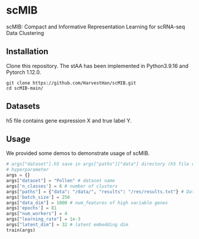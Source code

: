 # scMIB

scMIB: Compact and Informative Representation Learning for scRNA-seq Data Clustering

## Installation

Clone this repository. The stAA has been implemented in Python3.9.16 and Pytorch 1.12.0.

```
git clone https://github.com/HarvestHan/scMIB.git
cd scMIB-main/
```

## Datasets

h5 file contains gene expression X and true label Y.

## Usage

We provided some demos to demonstrate usage of scMIB.

```Python
# args["dataset"].h5 save in args["paths"]["data"] directory (h5 file contains gene expression X and true label Y)
# hyperparameter
args = {}
args["dataset"] = "Pollen" # dataset name
args['n_classes'] = 6 # number of clusters
args["paths"] = {"data": "/data/", "results": "/res/results.txt"} # Datasets directory and output directory
args['batch_size'] = 256 
args["data_dim"] = 1000 # num_features of high variable genes
args['epochs'] = 81
args["num_workers"] = 4
args["learning_rate"] = 1e-3 
args["latent_dim"] = 32 # latent embedding dim
train(args)
```
